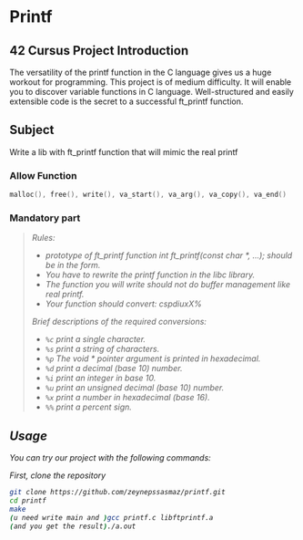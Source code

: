 # Printf

## 42 Cursus Project Introduction

The versatility of the printf function in the C language gives us a huge workout for programming. This project is of medium difficulty. It will enable you to discover variable functions in C language.
Well-structured and easily extensible code is the secret to a successful ft_printf function.

## Subject

Write a lib with ft_printf function that will mimic the real printf

### Allow Function

```c
malloc(), free(), write(), va_start(), va_arg(), va_copy(), va_end()
```

### Mandatory part

> <i> Rules:
>
> - prototype of ft_printf function int ft_printf(const char *, ...); should be in the form.
> - You have to rewrite the printf function in the libc library.
> - The function you will write should not do buffer management like real printf.
> - Your function should convert: cspdiuxX%
>
> <i> Brief descriptions of the required conversions:
>
> - `%c` print a single character.
> - `%s` print a string of characters.
> - `%p` The void * pointer argument is printed in hexadecimal.
> - `%d` print a decimal (base 10) number.
> - `%i` print an integer in base 10.
> - `%u` print an unsigned decimal (base 10) number.
> - `%x` print a number in hexadecimal (base 16).
> - `%%` print a percent sign.

## Usage

You can try our project with the following commands:

First, clone the repository

```sh
git clone https://github.com/zeynepssasmaz/printf.git
cd printf
make
(u need write main and )gcc printf.c libftprintf.a
(and you get the result)./a.out
```

